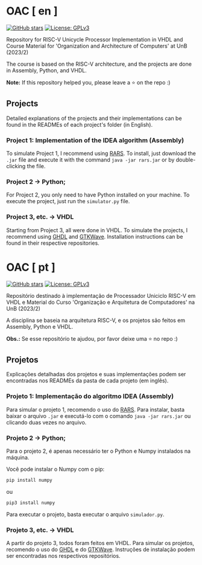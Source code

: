 # OAC [ en ]

[![GitHub stars](https://img.shields.io/github/stars/yantavares/OAC)](https://github.com/yantavares/OAC)
[![License: GPLv3](https://img.shields.io/badge/License-GPLv3-blue.svg)](https://opensource.org/license/gpl-3-0/)

Repository for RISC-V Unicycle Processor Implementation in VHDL and Course Material for 'Organization and Architecture of Computers' at UnB (2023/2)

The course is based on the RISC-V architecture, and the projects are done in Assembly, Python, and VHDL.

**Note:** If this repository helped you, please leave a :star: on the repo :)

## Projects

Detailed explanations of the projects and their implementations can be found in the READMEs of each project's folder (in English).

### Project 1: Implementation of the IDEA algorithm (Assembly)

To simulate Project 1, I recommend using [RARS](https://github.com/TheThirdOne/rars). To install, just download the `.jar` file and execute it with the command `java -jar rars.jar` or by double-clicking the file.

### Project 2 -> Python;

For Project 2, you only need to have Python installed on your machine. To execute the project, just run the `simulator.py` file.

### Project 3, etc. -> VHDL

Starting from Project 3, all were done in VHDL. To simulate the projects, I recommend using [GHDL](https://github.com/ghdl/ghdl) and [GTKWave](http://gtkwave.sourceforge.net/). Installation instructions can be found in their respective repositories.

# OAC [ pt ]

[![GitHub stars](https://img.shields.io/github/stars/yantavares/OAC)](https://github.com/yantavares/OAC)
[![License: GPLv3](https://img.shields.io/badge/License-GPLv3-blue.svg)](https://opensource.org/license/gpl-3-0/)

Repositório destinado à implementação de Processador Uniciclo RISC-V em VHDL e Material do Curso 'Organização e Arquitetura de Computadores' na UnB (2023/2)

A disciplina se baseia na arquitetura RISC-V, e os projetos são feitos em Assembly, Python e VHDL.

**Obs.:** Se esse repositório te ajudou, por favor deixe uma :star: no repo :)

## Projetos

Explicações detalhadas dos projetos e suas implementações podem ser encontradas nos READMEs da pasta de cada projeto (em inglês).

### Projeto 1: Implementação do algoritmo IDEA (Assembly)

Para simular o projeto 1, recomendo o uso do [RARS](https://github.com/TheThirdOne/rars). Para instalar, basta baixar o arquivo `.jar` e executá-lo com o comando `java -jar rars.jar` ou clicando duas vezes no arquivo.

### Projeto 2 -> Python;

Para o projeto 2, é apenas necessário ter o Python e Numpy instalados na máquina.

Você pode instalar o Numpy com o pip:

```bash
pip install numpy
```
ou
```bash
pip3 install numpy
```

Para executar o projeto, basta executar o arquivo `simulador.py`.

### Projeto 3, etc. -> VHDL

A partir do projeto 3, todos foram feitos em VHDL. Para simular os projetos, recomendo o uso do [GHDL](https://github.com/ghdl/ghdl) e do [GTKWave](http://gtkwave.sourceforge.net/). Instruções de instalação podem ser encontradas nos respectivos repositórios.

